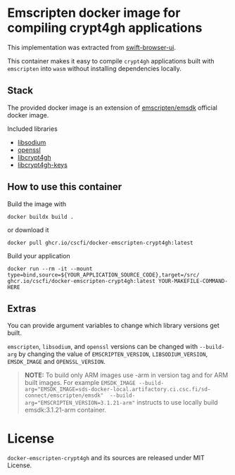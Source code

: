 # Emscripten docker image for compiling crypt4gh applications

This implementation was extracted from [swift-browser-ui](https://github.com/CSCfi/swift-browser-ui/blob/e1b2525be8a5b779dca524378746637e9bfab4ee/devproxy/Dockerfile-emsdk-deps).

This container makes it easy to compile `crypt4gh` applications built with `emscripten` into `wasm` without installing dependencies locally.


## Stack
The provided docker image is an extension of [emscripten/emsdk](https://hub.docker.com/r/emscripten/emsdk/tags) official docker image.

Included libraries
- [libsodium](https://libsodium.org)
- [openssl](https://www.openssl.org)
- [libcrypt4gh](https://github.com/CSCfi/libcrypt4gh)
- [libcrypt4gh-keys](https://github.com/CSCfi/libcrypt4gh-keys)

## How to use this container
Build the image with

    docker buildx build .

or download it

    docker pull ghcr.io/cscfi/docker-emscripten-crypt4gh:latest

Build your application

    docker run --rm -it --mount type=bind,source=${YOUR_APPLICATION_SOURCE_CODE},target=/src/ ghcr.io/cscfi/docker-emscripten-crypt4gh:latest YOUR-MAKEFILE-COMMAND-HERE

## Extras
You can provide argument variables to change which library versions get built.

`emscripten`, `libsodium`, and `openssl` versions can be changed with `--build-arg` by changing the value of `EMSCRIPTEN_VERSION`, `LIBSODIUM_VERSION`, `EMSDK_IMAGE` and `OPENSSL_VERSION`.

>__NOTE:__ To build only ARM images use -arm in version tag and for ARM built images. For example `EMSDK_IMAGE --build-arg="EMSDK_IMAGE=sds-docker-local.artifactory.ci.csc.fi/sd-connect/emscripten/emsdk"  --build-arg="EMSCRIPTEN_VERSION=3.1.21-arm"` instructs to use locally build emsdk:3.1.21-arm container. 

# License

`docker-emscripten-crypt4gh` and its sources are released under MIT License.
